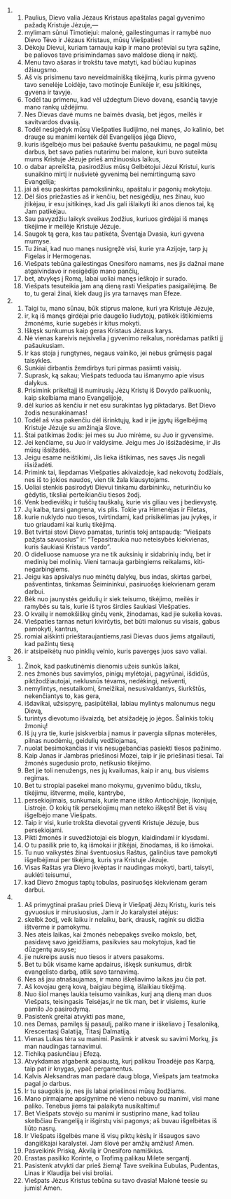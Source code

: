 <ol>
  <li>
    <ol>
      <li>Paulius, Dievo valia Jėzaus Kristaus apaštalas pagal gyvenimo pažadą Kristuje Jėzuje,—</li>
      <li>mylimam sūnui Timotiejui: malonė, gailestingumas ir ramybė nuo Dievo Tėvo ir Jėzaus Kristaus, mūsų Viešpaties!</li>
      <li>Dėkoju Dievui, kuriam tarnauju kaip ir mano protėviai su tyra sąžine, be paliovos tave prisimindamas savo maldose dieną ir naktį.</li>
      <li>Menu tavo ašaras ir trokštu tave matyti, kad būčiau kupinas džiaugsmo.</li>
      <li>Aš vis prisimenu tavo neveidmainišką tikėjimą, kuris pirma gyveno tavo senelėje Loidėje, tavo motinoje Eunikėje ir, esu įsitikinęs, gyvena ir tavyje.</li>
      <li>Todėl tau primenu, kad vėl uždegtum Dievo dovaną, esančią tavyje mano rankų uždėjimu.</li>
      <li>Nes Dievas davė mums ne baimės dvasią, bet jėgos, meilės ir savitvardos dvasią.</li>
      <li>Todėl nesigėdyk mūsų Viešpaties liudijimo, nei manęs, Jo kalinio, bet drauge su manimi kentėk dėl Evangelijos jėga Dievo,</li>
      <li>kuris išgelbėjo mus bei pašaukė šventu pašaukimu, ne pagal mūsų darbus, bet savo paties nutarimu bei malone, kuri buvo suteikta mums Kristuje Jėzuje prieš amžinuosius laikus,</li>
      <li>o dabar apreikšta, pasirodžius mūsų Gelbėtojui Jėzui Kristui, kuris sunaikino mirtį ir nušvietė gyvenimą bei nemirtingumą savo Evangelija;</li>
      <li>jai aš esu paskirtas pamokslininku, apaštalu ir pagonių mokytoju.</li>
      <li>Dėl šios priežasties aš ir kenčiu, bet nesigėdiju, nes žinau, kuo įtikėjau, ir esu įsitikinęs, kad Jis gali išlaikyti iki anos dienos tai, ką Jam patikėjau.</li>
      <li>Sau pavyzdžiu laikyk sveikus žodžius, kuriuos girdėjai iš manęs tikėjime ir meilėje Kristuje Jėzuje.</li>
      <li>Saugok tą gera, kas tau patikėta, Šventąja Dvasia, kuri gyvena mumyse.</li>
      <li>Tu žinai, kad nuo manęs nusigręžė visi, kurie yra Azijoje, tarp jų Figelas ir Hermogenas.</li>
      <li>Viešpats tebūna gailestingas Onesiforo namams, nes jis dažnai mane atgaivindavo ir nesigėdijo mano pančių,</li>
      <li>bet, atvykęs į Romą, labai uoliai manęs ieškojo ir surado.</li>
      <li>Viešpats tesuteikia jam aną dieną rasti Viešpaties pasigailėjimą. Be to, tu gerai žinai, kiek daug jis yra tarnavęs man Efeze.</li>
    </ol>
  </li>
  <li>
    <ol>
      <li>Taigi tu, mano sūnau, būk stiprus malone, kuri yra Kristuje Jėzuje,</li>
      <li>ir, ką iš manęs girdėjai prie daugelio liudytojų, patikėk ištikimiems žmonėms, kurie sugebės ir kitus mokyti.</li>
      <li>Iškęsk sunkumus kaip geras Kristaus Jėzaus karys.</li>
      <li>Nė vienas kareivis neįsivelia į gyvenimo reikalus, norėdamas patikti jį pašaukusiam.</li>
      <li>Ir kas stoja į rungtynes, negaus vainiko, jei nebus grūmęsis pagal taisykles.</li>
      <li>Sunkiai dirbantis žemdirbys turi pirmas pasiimti vaisių.</li>
      <li>Suprask, ką sakau; Viešpats teduoda tau išmanymo apie visus dalykus.</li>
      <li>Prisimink prikeltąjį iš numirusių Jėzų Kristų iš Dovydo palikuonių, kaip skelbiama mano Evangelijoje,</li>
      <li>dėl kurios aš kenčiu ir net esu surakintas lyg piktadarys. Bet Dievo žodis nesurakinamas!</li>
      <li>Todėl aš visa pakenčiu dėl išrinktųjų, kad ir jie įgytų išgelbėjimą Kristuje Jėzuje su amžinąja šlove.</li>
      <li>Štai patikimas žodis: jei mes su Juo mirėme, su Juo ir gyvensime.</li>
      <li>Jei kenčiame, su Juo ir valdysime. Jeigu mes Jo išsižadėsime, ir Jis mūsų išsižadės.</li>
      <li>Jeigu esame neištikimi, Jis lieka ištikimas, nes savęs Jis negali išsižadėti.</li>
      <li>Primink tai, liepdamas Viešpaties akivaizdoje, kad nekovotų žodžiais, nes iš to jokios naudos, vien tik žala klausytojams.</li>
      <li>Uoliai stenkis pasirodyti Dievui tinkamu darbininku, neturinčiu ko gėdytis, tiksliai perteikiančiu tiesos žodį.</li>
      <li>Venk bedieviškų ir tuščių tauškalų, kurie vis giliau ves į bedievystę.</li>
      <li>Jų kalba, tarsi gangrena, vis plis. Tokie yra Himenėjas ir Filetas,</li>
      <li>kurie nuklydo nuo tiesos, tvirtindami, kad prisikėlimas jau įvykęs, ir tuo griaudami kai kurių tikėjimą.</li>
      <li>Bet tvirtai stovi Dievo pamatas, turintis tokį antspaudą: “Viešpats pažįsta savuosius” ir: “Tepasitraukia nuo neteisybės kiekvienas, kuris šaukiasi Kristaus vardo”.</li>
      <li>O dideliuose namuose yra ne tik auksinių ir sidabrinių indų, bet ir medinių bei molinių. Vieni tarnauja garbingiems reikalams, kiti­negarbingiems.</li>
      <li>Jeigu kas apsivalys nuo minėtų dalykų, bus indas, skirtas garbei, pašventintas, tinkamas Šeimininkui, pasiruošęs kiekvienam geram darbui.</li>
      <li>Bėk nuo jaunystės geidulių ir siek teisumo, tikėjimo, meilės ir ramybės su tais, kurie iš tyros širdies šaukiasi Viešpaties.</li>
      <li>O kvailų ir nemokšiškų ginčų venk, žinodamas, kad jie sukelia kovas.</li>
      <li>Viešpaties tarnas neturi kivirčytis, bet būti malonus su visais, gabus pamokyti, kantrus,</li>
      <li>romiai aiškinti prieštaraujantiems,­rasi Dievas duos jiems atgailauti, kad pažintų tiesą</li>
      <li>ir atsipeikėtų nuo pinklių velnio, kuris pavergęs juos savo valiai.</li>
    </ol>
  </li>
  <li>
    <ol>
      <li>Žinok, kad paskutinėmis dienomis užeis sunkūs laikai,</li>
      <li>nes žmonės bus savimylos, pinigų mylėtojai, pagyrūnai, išdidūs, piktžodžiautojai, neklusnūs tėvams, nedėkingi, nešventi,</li>
      <li>nemylintys, nesutaikomi, šmeižikai, nesusivaldantys, šiurkštūs, nekenčiantys to, kas gera,</li>
      <li>išdavikai, užsispyrę, pasipūtėliai, labiau mylintys malonumus negu Dievą,</li>
      <li>turintys dievotumo išvaizdą, bet atsižadėję jo jėgos. Šalinkis tokių žmonių!</li>
      <li>Iš jų yra tie, kurie įsiskverbia į namus ir pavergia silpnas moterėles, pilnas nuodėmių, geidulių vedžiojamas,</li>
      <li>nuolat besimokančias ir vis nesugebančias pasiekti tiesos pažinimo.</li>
      <li>Kaip Janas ir Jambras priešinosi Mozei, taip ir jie priešinasi tiesai. Tai žmonės sugedusio proto, netikusio tikėjimo.</li>
      <li>Bet jie toli nenužengs, nes jų kvailumas, kaip ir anų, bus visiems regimas.</li>
      <li>Bet tu stropiai pasekei mano mokymu, gyvenimo būdu, tikslu, tikėjimu, ištverme, meile, kantrybe,</li>
      <li>persekiojimais, sunkumais, kurie mane ištiko Antiochijoje, Ikonijuje, Listroje. O kokių tik persekiojimų man neteko iškęsti! Bet iš visų išgelbėjo mane Viešpats.</li>
      <li>Taip ir visi, kurie trokšta dievotai gyventi Kristuje Jėzuje, bus persekiojami.</li>
      <li>Pikti žmonės ir suvedžiotojai eis blogyn, klaidindami ir klysdami.</li>
      <li>O tu pasilik prie to, ką išmokai ir įtikėjai, žinodamas, iš ko išmokai.</li>
      <li>Tu nuo vaikystės žinai šventuosius Raštus, galinčius tave pamokyti išgelbėjimui per tikėjimą, kuris yra Kristuje Jėzuje.</li>
      <li>Visas Raštas yra Dievo įkvėptas ir naudingas mokyti, barti, taisyti, auklėti teisumui,</li>
      <li>kad Dievo žmogus taptų tobulas, pasiruošęs kiekvienam geram darbui.</li>
    </ol>
  </li>
  <li>
    <ol>
      <li>Aš primygtinai prašau prieš Dievą ir Viešpatį Jėzų Kristų, kuris teis gyvuosius ir mirusiuosius, Jam ir Jo karalystei atėjus:</li>
      <li>skelbk žodį, veik laiku ir nelaiku, bark, drausk, ragink su didžia ištverme ir pamokymu.</li>
      <li>Nes ateis laikas, kai žmonės nebepakęs sveiko mokslo, bet, pasidavę savo įgeidžiams, pasikvies sau mokytojus, kad tie dūzgentų ausyse;</li>
      <li>jie nukreips ausis nuo tiesos ir atvers pasakoms.</li>
      <li>Bet tu būk visame kame apdairus, iškęsk sunkumus, dirbk evangelisto darbą, atlik savo tarnavimą.</li>
      <li>Nes aš jau atnašaujamas, ir mano iškeliavimo laikas jau čia pat.</li>
      <li>Aš kovojau gerą kovą, baigiau bėgimą, išlaikiau tikėjimą.</li>
      <li>Nuo šiol manęs laukia teisumo vainikas, kurį aną dieną man duos Viešpats, teisingasis Teisėjas,­ir ne tik man, bet ir visiems, kurie pamilo Jo pasirodymą.</li>
      <li>Pasistenk greitai atvykti pas mane,</li>
      <li>nes Demas, pamilęs šį pasaulį, paliko mane ir iškeliavo į Tesaloniką, Krescentas­į Galatiją, Titas­į Dalmatiją.</li>
      <li>Vienas Lukas tėra su manimi. Pasiimk ir atvesk su savimi Morkų, jis man naudingas tarnavimui.</li>
      <li>Tichiką pasiunčiau į Efezą.</li>
      <li>Atvykdamas atgabenk apsiaustą, kurį palikau Troadėje pas Karpą, taip pat ir knygas, ypač pergamentus.</li>
      <li>Kalvis Aleksandras man padarė daug bloga, Viešpats jam teatmoka pagal jo darbus.</li>
      <li>Ir tu saugokis jo, nes jis labai priešinosi mūsų žodžiams.</li>
      <li>Mano pirmajame apsigynime nė vieno nebuvo su manimi, visi mane paliko. Tenebus jiems tai palaikyta nusikaltimu!</li>
      <li>Bet Viešpats stovėjo su manimi ir sustiprino mane, kad toliau skelbčiau Evangeliją ir išgirstų visi pagonys; aš buvau išgelbėtas iš liūto nasrų.</li>
      <li>Ir Viešpats išgelbės mane iš visų piktų kėslų ir išsaugos savo dangiškajai karalystei. Jam šlovė per amžių amžius! Amen.</li>
      <li>Pasveikink Priską, Akvilą ir Onesiforo namiškius.</li>
      <li>Erastas pasiliko Korinte, o Trofimą palikau Milete sergantį.</li>
      <li>Pasistenk atvykti dar prieš žiemą! Tave sveikina Eubulas, Pudentas, Linas ir Klaudija bei visi broliai.</li>
      <li>Viešpats Jėzus Kristus tebūna su tavo dvasia! Malonė teesie su jumis! Amen.</li>
    </ol>
  </li>
</ol>